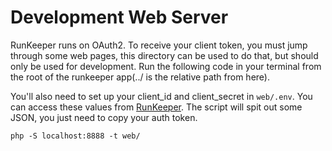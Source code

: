 # Development Web Server

RunKeeper runs on OAuth2. To receive your client token, you must jump
through some web pages, this directory can be used to do that, but should
only be used for development. Run the following code in your terminal
from the root of the runkeeper app(../ is the relative path from here).

You'll also need to set up your client_id and client_secret in `web/.env`.
You can access these values from [RunKeeper](https://runkeeper.com/partner/applications/keysAndURLs).
The script will spit out some JSON, you just need to copy your auth token.

```
php -S localhost:8888 -t web/
```

